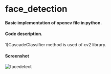 # face_detection
#### Basic implementation of opencv file in python.

#### Code description.
  1)CascadeClassifier method is used of cv2 library.

#### Screenshot

![facedetect](https://user-images.githubusercontent.com/48486760/136547376-e31dfd99-49d3-4046-9b8c-3f31a46d700a.PNG)
